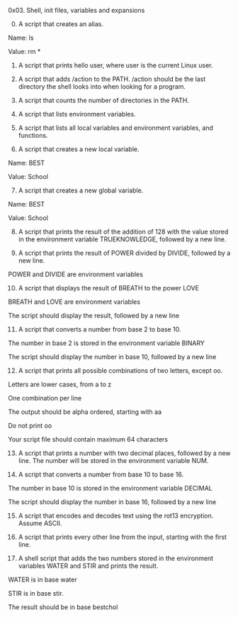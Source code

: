 0x03. Shell, init files, variables and expansions



0. A script that creates an alias.

Name: ls

Value: rm *



1. A script that prints hello user, where user is the current Linux user.



2. A script that adds /action to the PATH. /action should be the last directory the shell looks into when looking for a program.



3. A script that counts the number of directories in the PATH.



4. A script that lists environment variables.



5. A script that lists all local variables and environment variables, and functions.



6. A script that creates a new local variable.

Name: BEST

Value: School



7. A script that creates a new global variable.

Name: BEST

Value: School



8. A script that prints the result of the addition of 128 with the value stored in the environment variable TRUEKNOWLEDGE, followed by a new line.



9. A script that prints the result of POWER divided by DIVIDE, followed by a new line.

POWER and DIVIDE are environment variables



10. A script that displays the result of BREATH to the power LOVE

BREATH and LOVE are environment variables

The script should display the result, followed by a new line



11. A script that converts a number from base 2 to base 10.

The number in base 2 is stored in the environment variable BINARY

The script should display the number in base 10, followed by a new line



12. A script that prints all possible combinations of two letters, except oo.

Letters are lower cases, from a to z

One combination per line

The output should be alpha ordered, starting with aa

Do not print oo

Your script file should contain maximum 64 characters



13. A script that prints a number with two decimal places, followed by a new line. The number will be stored in the environment variable NUM.



14. A script that converts a number from base 10 to base 16.

The number in base 10 is stored in the environment variable DECIMAL

The script should display the number in base 16, followed by a new line



15. A script that encodes and decodes text using the rot13 encryption. Assume ASCII.



16. A script that prints every other line from the input, starting with the first line.



17. A shell script that adds the two numbers stored in the environment variables WATER and STIR and prints the result.

WATER is in base water

STIR is in base stir.

The result should be in base bestchol